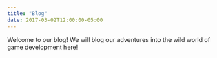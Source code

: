 ```yaml
---
title: "Blog"
date: 2017-03-02T12:00:00-05:00
---
```

Welcome to our blog! We will blog our adventures into the wild world of game development here!